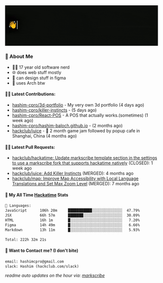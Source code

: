 [![👋Hi there! I'm Hashim*](/assets/intro.gif "Go To hashim-ali.work")](https://hashim-ali.work)

### 📖 About Me
- 👨‍💻 17 year old software nerd
- 🌐 does web stuff mostly
- 🎨 can design stuff in figma
- 🐧 uses Arch btw

#### 👷‍♂️ Latest Contributions:
- [hashim-cpro/3d-portfolio](https://github.com/hashim-cpro/3d-portfolio) - My very own 3d portfolio (4 days ago)
- [hashim-cpro/killer-instincts](https://github.com/hashim-cpro/killer-instincts) -  (5 days ago)
- [hashim-cpro/React-POS](https://github.com/hashim-cpro/React-POS) - A POS that actually works.(sometimes) (1 week ago)
- [hashim-cpro/hashim-baloch.github.io](https://github.com/hashim-cpro/hashim-baloch.github.io) -  (2 months ago)
- [hackclub/juice](https://github.com/hackclub/juice) - 🧃 2 month game jam followed by popup cafe in Shanghai, China (4 months ago)

#### 🧑‍💻 Latest Pull Requests:
- [hackclub/hackatime: Update markscribe template section in the settings to use a markscribe fork that supports hackatime natively](https://github.com/hackclub/hackatime/pull/258) (CLOSED): 1 week ago
- [hackclub/juice: Add  Killer Instincts](https://github.com/hackclub/juice/pull/248) (MERGED): 4 months ago
- [hackclub/map: Improve Map Accessibility with Local Language Translations and Set Max Zoom Level](https://github.com/hackclub/map/pull/12) (MERGED): 7 months ago

#### 📡 My All Time [Hackatime](https://hackatime.hackclub.com) Stats
```
💾 Languages:
JavaScript      106h 20m     ███████████░░░░░░░░░░░░░░  47.79%
JSX             66h 57m      ███████░░░░░░░░░░░░░░░░░░  30.09%
HTML            16h 1m       █░░░░░░░░░░░░░░░░░░░░░░░░   7.20%
Figma           14h 49m      █░░░░░░░░░░░░░░░░░░░░░░░░   6.66%
Markdown        13h 11m      █░░░░░░░░░░░░░░░░░░░░░░░░   5.93%

Total: 222h 32m 21s
```
#### 📮 Want to Contact me? (I don't bite)
```
email: hashimcpro@gmail.com
slack: Hashim (hackclub.com/slack)
```
_readme auto updates on the hour via: [markscribe](https://github.com/hashim-cpro/markscribe)_